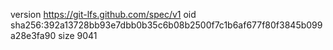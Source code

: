 version https://git-lfs.github.com/spec/v1
oid sha256:392a13728bb93e7dbb0b35c6b08b2500f7c1b6af677f80f3845b099a28e3fa90
size 9041
